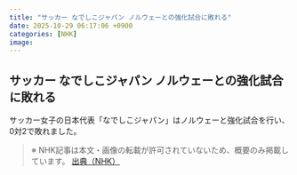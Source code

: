 ```yaml
---
title: "サッカー なでしこジャパン ノルウェーとの強化試合に敗れる"
date: 2025-10-29 06:17:06 +0900
categories: [NHK]
image: 
---
```

## サッカー なでしこジャパン ノルウェーとの強化試合に敗れる

サッカー女子の日本代表「なでしこジャパン」はノルウェーと強化試合を行い、0対2で敗れました。

> ※ NHK記事は本文・画像の転載が許可されていないため、概要のみ掲載しています。
[出典（NHK）](http://www3.nhk.or.jp/news/html/20251029/k10014962231000.html)
